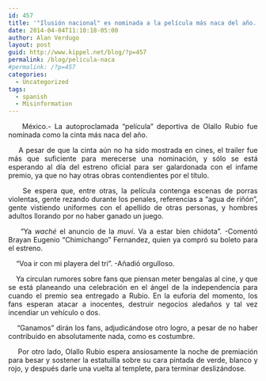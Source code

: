 ```yaml
---
id: 457
title: '"Ilusión nacional" es nominada a la película más naca del año.'
date: 2014-04-04T11:10:18-05:00
author: Alan Verdugo
layout: post
guid: http://www.kippel.net/blog/?p=457
permalink: /blog/pelicula-naca
#permalink: /?p=457
categories:
  - Uncategorized
tags:
  - spanish
  - Misinformation
---
```

<p style="text-align: justify;">
      México.- La autoproclamada &#8220;película&#8221; deportiva de Olallo Rubio fue nominada como la cinta más naca del año.
</p>

<p style="text-align: justify;">
      A pesar de que la cinta aún no ha sido mostrada en cines, el trailer fue más que suficiente para merecerse una nominación, y sólo se está esperando al día del estreno oficial para ser galardonada con el infame premio, ya que no hay otras obras contendientes por el título.
</p>

<p style="text-align: justify;">
      Se espera que, entre otras, la película contenga escenas de porras violentas, gente rezando durante los penales, referencias a &#8220;agua de riñón&#8221;, gente vistiendo uniformes con el apellido de otras personas, y hombres adultos llorando por no haber ganado un juego.
</p>

<p style="text-align: justify;">
      &#8220;Ya <em>waché</em> el anuncio de la <em>muvi</em>. Va a estar bien chidota&#8221;. -Comentó Brayan Eugenio &#8220;Chimichango&#8221; Fernandez, quien ya compró su boleto para el estreno.
</p>

<p style="text-align: justify;">
      &#8220;Voa ir con mi playera del tri&#8221;. -Añadió orgulloso.
</p>

<p style="text-align: justify;">
      Ya circulan rumores sobre fans que piensan meter bengalas al cine, y que se está planeando una celebración en el ángel de la independencia para cuando el premio sea entregado a Rubio. En la euforia del momento, los fans esperan atacar a inocentes, destruir negocios aledaños y tal vez incendiar un vehículo o dos.
</p>

<p style="text-align: justify;">
      &#8220;Ganamos&#8221; dirán los fans, adjudicándose otro logro, a pesar de no haber contribuido en absolutamente nada, como es costumbre.
</p>

<p style="text-align: justify;">
      Por otro lado, Olallo Rubio espera ansiosamente la noche de premiación para besar y sostener la estatuilla sobre su cara pintada de verde, blanco y rojo, y después darle una vuelta al templete, para terminar deslizándose.
</p>